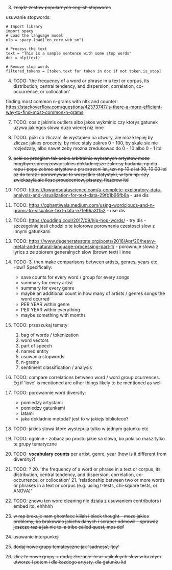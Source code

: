 
3. ~~znajdz zestaw popularnych english stopwords~~

usuwanie stopwords:
```
# Import library
import spacy
# Load the language model
nlp = spacy.load("en_core_web_sm")

# Process the text
text = "This is a sample sentence with some stop words"
doc = nlp(text)

# Remove stop words
filtered_tokens = [token.text for token in doc if not token.is_stop]
```

4. TODO: 'the frequency of a word or phrase in a text or corpus, its distribution, central tendency, and dispersion, correlation, co-occurrence, or collocation'

finding most common n-grams with nltk and counter:
https://stackoverflow.com/questions/42373747/is-there-a-more-efficient-way-to-find-most-common-n-grams

7. TODO: cos z jakimis outliers albo jakos wykminic czy ktorys gatunek uzywa jakiegos slowa duzo wiecej niz inne

8. TODO: poki co zliczam ile wystapien na utwory, ale moze lepiej by zliczac jakies procenty, by miec staly zakres 0 - 100, by skale sie nie rozjedzaly, albo nawet zeby mozna zredukowac do 0 - 10 albo 0 - 1 itd

9. ~~poki co przeglam tak sobie arbitralnie wybranych artystow
moze moglbym sprecyzowac jakies dokladniejsze zakresy badania, np dla rapu i popu zebrac artystow z przestrzeni lat, tzn np 10 z lat 90, 10 00 itd az do teraz i porownywac te wszystkie statystyki, w tym np. czy zwiekszyla sie ilosc proudcentow, pisarzy, ficzerow itd~~

10. TODO: https://towardsdatascience.com/a-complete-exploratory-data-analysis-and-visualization-for-text-data-29fb1b96fb6a - use dis

11. TODO: https://gghantiwala.medium.com/using-wordclouds-and-n-grams-to-visualise-text-data-e71e96a3f152 - use dis

12. TODO: https://pudding.cool/2017/09/hip-hop-words/ - try dis - szczegolnie jesli chodzi o te kolorowe porownania czestosci slow z innymi gatunkami

13. TODO: https://www.degeneratestate.org/posts/2016/Apr/20/heavy-metal-and-natural-language-processing-part-1/ - porownuje slowa z lyrics z ze zbiorem generalnych slow (brown text) i inne

14. TODO: 3. then make comparisons between artists, genres, years etc. How? Specifically:
    * save counts for every word / group for every songs
    * summary for every artist
    * summary for every genre
    * maybe an additional count in how many of artists / genres songs the word ocurred
    * PER YEAR within genre
    * PER YEAR within everything
    * maybe something with months

15. TODO: przeszukaj tematy:
    1. bag of words / tokenization
    2. word vectors
    3. part of speech
    4. named entity
    5. usuwania stopwords
    6. n-grams
    7. sentiment classification / analysis

16. TODO: compare correlations between word / word group ocurrences. Eg if 'love' is mentioned are other things likely to be mentioned as well

17. TODO: porowannie word diversity:
    * pomiedzy artystami
    * pomiedzy gatunkami
    * latami
    - jaka dokladnie metoda? jest to w jakiejs bibliotece?

18. TODO: jakies slowa ktore wystepuja tylko w jednym gatunku etc

19. TODO: ogolnie - zobacz po prostu jakie sa slowa, bo poki co masz tylko te grupy tematyczne

20. TODO: **vocabulary counts** per artist, genre, year (how is it different from diversity?)

21. TODO: ?
    20. 'the frequency of a word or phrase in a text or corpus, its distribution, central tendency, and dispersion, correlation, co-occurrence, or collocation'
    21. 'relationship between two or more words or phrases in a text or corpus (e.g. using t-tests, chi-square tests, or ANOVA)'

22. TODO: znowu ten word cleaning nie dziala z usuwaniem contributors i embed itd, ehhhhh


1. ~~w rap brakuje nam ghostface killah i black thought - moze jakies problemy, bo brakowalo jakichs danych i scraper odmowil - sprawdz jeszcze raz a jak nie to: a tribe called quest, mos def~~
2. ~~usuwanie interpunkcji~~
5. ~~dodaj nowe grupy temateyczne jak 'sadness', 'joy'~~
6. ~~zlicz te nowe grupy + dodaj zliczanie ilosci unikalnych slow w kazdym utworze i potem i dla kazdego artysty, dla gatunku itd~~